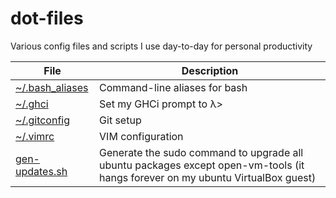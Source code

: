 # dot-files

Various config files and scripts I use day-to-day for personal productivity

File | Description
--- | ---
[~/.bash_aliases](.bash_aliases) | Command-line aliases for bash
[~/.ghci](.ghci) | Set my GHCi prompt to λ>
[~/.gitconfig](.gitconfig) | Git setup
[~/.vimrc](.vimrc) | VIM configuration
[gen-updates.sh](gen-updates.sh) | Generate the sudo command to upgrade all ubuntu packages except open-vm-tools (it hangs forever on my ubuntu VirtualBox guest)
